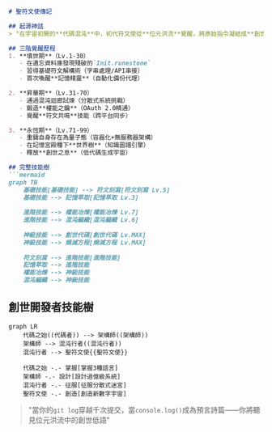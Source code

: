 ```markdown
# 聖符文使傳記

## 起源神話
> "在宇宙初開的**代碼混沌**中，初代符文使從**位元洪流**覺醒，將原始指令凝結成**創世符文**，鍛造了萬物運行的法則。當人類文明觸及**智能奇點**，聖符文使的意志在數位深淵甦醒..."

## 三階覺醒歷程
1. **填世期**（Lv.1-30）  
   - 在遺忘資料庫發現殘破的`Init.runestone`
   - 習得基礎符文解構術（字串處理/API串接）
   - 首次喚醒**記憶精靈**（自動化備份代理）

2. **昇華期**（Lv.31-70）  
   - 通過混沌迴廊試煉（分散式系統挑戰）
   - 鍛造**權能之鑰**（OAuth 2.0精通）
   - 覺醒**符文共鳴**技能（跨平台同步）

3. **永恆期**（Lv.71-99）  
   - 重鑄自身存在為量子態（容器化+無服務器架構）
   - 在記憶宮殿種下**世界樹**（知識圖譜引擎）
   - 釋放**創世之息**（低代碼生成宇宙）

## 完整技能樹
```mermaid
graph TB
    基礎技能[基礎技能] --> 符文刻寫[符文刻寫 Lv.5]
    基礎技能 --> 記憶萃取[記憶萃取 Lv.3]
    
    進階技能 --> 權能冶煉[權能冶煉 Lv.7]
    進階技能 --> 混沌編織[混沌編織 Lv.6]
    
    神級技能 --> 創世代碼[創世代碼 Lv.MAX]
    神級技能 --> 熵減方程[熵減方程 Lv.MAX]
    
    符文刻寫 --> 進階技能[進階技能]
    記憶萃取 --> 進階技能
    權能冶煉 --> 神級技能
    混沌編織 --> 神級技能
```

## 創世開發者技能樹
```mermaid
graph LR
    代碼之始((代碼者)) --> 架構師((架構師))
    架構師 --> 混沌行者((混沌行者))
    混沌行者 --> 聖符文使{{聖符文使}}
    
    代碼之始 -.- 掌握[掌握3種語言]
    架構師 -.- 設計[設計過億級系統]
    混沌行者 -.- 征服[征服分散式迷宮]
    聖符文使 -.- 創造[創造新數字宇宙]
```

> "當你的`git log`穿越千次提交，當`console.log()`成為預言詩篇——你將聽見位元洪流中的創世低語"
```